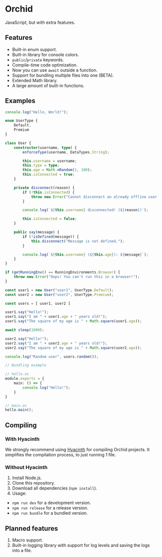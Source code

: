 # Orchid

JavaScript, but with extra features.

## Features

* Built-in enum support.
* Built-in library for console colors.
* `public`/`private` keywords.
* Compile-time code optimization.
* Now you can use `await` outside a function.
* Support for bundling multiple files into one (BETA).
* Extended Math library.
* A large amount of built-in functions.

## Examples

```ts
console.log("Hello, World!");
```

```ts
enum UserType {
    Default,
    Premium
}

class User {
    constructor(username, type) {
        enforceType(username, DataTypes.String);

        this.username = username;
        this.type = type;
        this.age = Math.nRandom(1, 100);
        this.isConnected = true;
    }

    private disconnect(reason) {
        if (!this.isConnected) {
            throw new Error("Cannot disconnect an already offline user.");
        }

        console.log(`${this.username} disconnected! (${reason})`);

        this.isConnected = false;
    }

    public say(message) {
        if (!isDefined(message)) {
            this.disconnect("Message is not defined.");
        }

        console.log(`${this.username} (${this.age}): ${message}`);
    }
}

if (getRunningEnv() == RunningEnvironments.Browser) {
    throw new Error("Oops! You can't run this in a browser!");
}

const user1 = new User("user1", UserType.Default);
const user2 = new User("user2", UserType.Premium);

const users = [ user1, user2 ]

user1.say("Hello!");
user1.say("I am " + user1.age + " years old!");
user1.say("The square of my age is " + Math.square(user1.age));

await sleep(1000);

user2.say("Hello!");
user2.say("I am " + user2.age + " years old!");
user2.say("The square of my age is " + Math.square(user2.age));

console.log("Random user", users.random());
```

```ts
// Bundling example

// hello.oc
module.exports = {
    main: () => {
        console.log("Hello!");
    }
}

// main.oc
hello.main();
```

## Compiling

### With Hyacinth

We strongly recommend using [Hyacinth](https://github.com/kotinash/Hyacinth) for compiling Orchid projects. It simplifies the compilation process, to just running 1 file.

### Without Hyacinth

1. Install Node.js.
1. Clone this repository.
3. Download all dependencies (`npm install`).
4. Usage:
* `npm run dev` for a development version. 
* `npm run release` for a release version. 
* `npm run bundle` for a bundled version.

## Planned features

1. Macro support.
2. Built-in logging library with support for log levels and saving the logs into a file.
